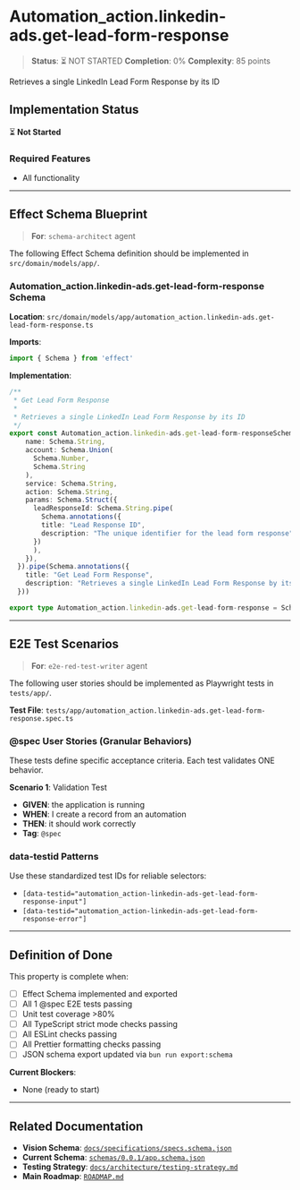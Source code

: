 # Automation_action.linkedin-ads.get-lead-form-response

> **Status**: ⏳ NOT STARTED
> **Completion**: 0%
> **Complexity**: 85 points

Retrieves a single LinkedIn Lead Form Response by its ID

## Implementation Status

⏳ **Not Started**

### Required Features

- All functionality

---

## Effect Schema Blueprint

> **For**: `schema-architect` agent

The following Effect Schema definition should be implemented in `src/domain/models/app/`.

### Automation_action.linkedin-ads.get-lead-form-response Schema

**Location**: `src/domain/models/app/automation_action.linkedin-ads.get-lead-form-response.ts`

**Imports**:

```typescript
import { Schema } from 'effect'
```

**Implementation**:

```typescript
/**
 * Get Lead Form Response
 *
 * Retrieves a single LinkedIn Lead Form Response by its ID
 */
export const Automation_action.linkedin-ads.get-lead-form-responseSchema = Schema.Struct({
    name: Schema.String,
    account: Schema.Union(
      Schema.Number,
      Schema.String
    ),
    service: Schema.String,
    action: Schema.String,
    params: Schema.Struct({
      leadResponseId: Schema.String.pipe(
        Schema.annotations({
        title: "Lead Response ID",
        description: "The unique identifier for the lead form response"
      })
      ),
    }),
  }).pipe(Schema.annotations({
    title: "Get Lead Form Response",
    description: "Retrieves a single LinkedIn Lead Form Response by its ID"
  }))

export type Automation_action.linkedin-ads.get-lead-form-response = Schema.Schema.Type<typeof Automation_action.linkedin-ads.get-lead-form-responseSchema>
```

---

## E2E Test Scenarios

> **For**: `e2e-red-test-writer` agent

The following user stories should be implemented as Playwright tests in `tests/app/`.

**Test File**: `tests/app/automation_action.linkedin-ads.get-lead-form-response.spec.ts`

### @spec User Stories (Granular Behaviors)

These tests define specific acceptance criteria. Each test validates ONE behavior.

**Scenario 1**: Validation Test

- **GIVEN**: the application is running
- **WHEN**: I create a record from an automation
- **THEN**: it should work correctly
- **Tag**: `@spec`

### data-testid Patterns

Use these standardized test IDs for reliable selectors:

- `[data-testid="automation_action-linkedin-ads-get-lead-form-response-input"]`
- `[data-testid="automation_action-linkedin-ads-get-lead-form-response-error"]`

---

## Definition of Done

This property is complete when:

- [ ] Effect Schema implemented and exported
- [ ] All 1 @spec E2E tests passing
- [ ] Unit test coverage >80%
- [ ] All TypeScript strict mode checks passing
- [ ] All ESLint checks passing
- [ ] All Prettier formatting checks passing
- [ ] JSON schema export updated via `bun run export:schema`

**Current Blockers**:

- None (ready to start)

---

## Related Documentation

- **Vision Schema**: [`docs/specifications/specs.schema.json`](../specs.schema.json)
- **Current Schema**: [`schemas/0.0.1/app.schema.json`](../../schemas/0.0.1/app.schema.json)
- **Testing Strategy**: [`docs/architecture/testing-strategy.md`](../../architecture/testing-strategy.md)
- **Main Roadmap**: [`ROADMAP.md`](../../../ROADMAP.md)

